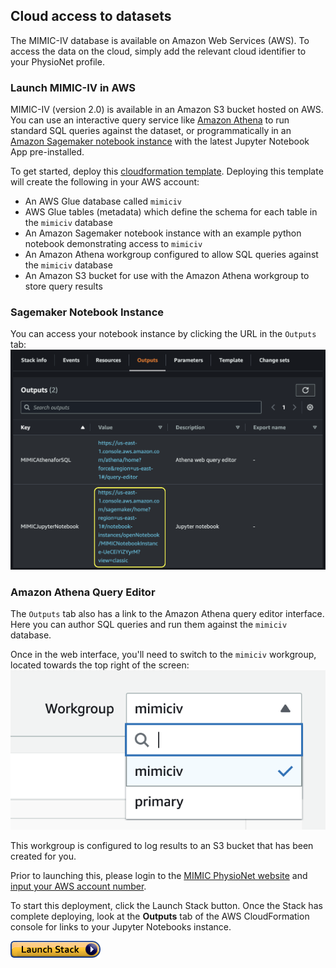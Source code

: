 ## Cloud access to datasets

The MIMIC-IV database is available on Amazon Web Services (AWS). To access the data on the cloud, simply add the relevant cloud identifier to your PhysioNet profile.

### Launch MIMIC-IV in AWS

MIMIC-IV (version 2.0) is available in an Amazon S3 bucket hosted on AWS. You can use an interactive query service like [Amazon Athena](https://aws.amazon.com/athena/?whats-new-cards.sort-by=item.additionalFields.postDateTime&whats-new-cards.sort-order=desc) to run standard SQL queries against the dataset, or programmatically in an [Amazon Sagemaker notebook instance](https://docs.aws.amazon.com/sagemaker/latest/dg/nbi.html) with the latest Jupyter Notebook App pre-installed.

To get started, deploy this [cloudformation template](https://console.aws.amazon.com/cloudformation/home?region=us-east-1#/stacks/new?stackName=MIMICIV&templateURL=https://template-mimiciv.s3.amazonaws.com/template.yaml). Deploying this template will create the following in your AWS account:

* An AWS Glue database called `mimiciv`
* AWS Glue tables (metadata) which define the schema for each table in the `mimiciv` database
* An Amazon Sagemaker notebook instance with an example python notebook demonstrating access to `mimiciv`
* An Amazon Athena workgroup configured to allow SQL queries against the `mimiciv` database
* An Amazon S3 bucket for use with the Amazon Athena workgroup to store query results

### Sagemaker Notebook Instance

You can access your notebook instance by clicking the URL in the `Outputs` tab:
![notebook-url](images/notebook-url.png)

### Amazon Athena Query Editor

The `Outputs` tab also has a link to the Amazon Athena query editor interface. Here you can author SQL queries and run them against the `mimiciv` database.

Once in the web interface, you'll need to switch to the `mimiciv` workgroup, located towards the top right of the screen:
![workgroup](images/workgroup.png)

This workgroup is configured to log results to an S3 bucket that has been created for you.

Prior to launching this, please login to the [MIMIC PhysioNet website](https://mimic.mit.edu/) and [input your AWS account number](https://physionet.org/settings/cloud/).

To start this deployment, click the Launch Stack button. Once the Stack has complete deploying, look at the **Outputs** tab of the AWS CloudFormation console for links to your Jupyter Notebooks instance.

<!-- On the first screen, the template link has already been specified, so just click next.  On the second screen, choose to keep or change the provided Stack name (letters and numbers) and click next, on the third screen, just click next.  On the forth screen, at the bottom, there is a box that says **I acknowledge that AWS CloudFormation might create IAM resources.**.  Check that box, and then click **Create**.   -->

[![cloudformation-launch-stack](images/cloudformation-launch-stack.png)](https://console.aws.amazon.com/cloudformation/home?region=us-east-1#/stacks/new?stackName=MIMICIV&templateURL=https://template-mimiciv.s3.amazonaws.com/template.yaml)
